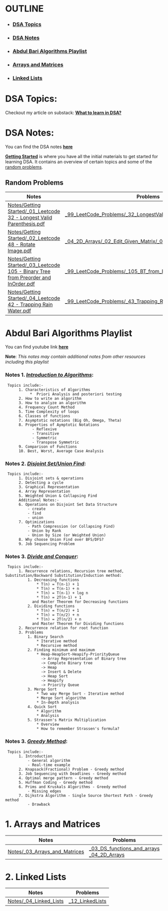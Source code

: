 # OUTLINE

* ### [DSA Topics](#dsa-topics)
* ### [DSA Notes](#dsa-notes)
* ### [Abdul Bari Algorithms Playlist](#abdul-bari-algorithms-playlist)
* ### [Arrays and Matrices](#1-arrays-and-matrices)
* ### [Linked Lists](#2-linked-lists)

# DSA Topics:

Checkout my article on substack:
[**What to learn in DSA?**](https://open.substack.com/pub/nagubadyharitha/p/dsa-topics-for-preparation?utm_campaign=post&utm_medium=web)


# DSA Notes:

You can find the DSA notes [**here**](https://github.com/harithanagubady/Data-Structures-and-Algorithms/tree/main/Notes)

[**Getting Started**](https://github.com/harithanagubady/Data-Structures-and-Algorithms/tree/main/Notes/Getting%20Started) is where you have all the initial materials to get started for learning DSA.
It contains an overview of certain topics and some of the [random problems](#random-problems).


## Random Problems

| Notes                                                                                                                                                                                                                                                                  | Problems                                                                                                                                                                                                       |
|------------------------------------------------------------------------------------------------------------------------------------------------------------------------------------------------------------------------------------------------------------------------|----------------------------------------------------------------------------------------------------------------------------------------------------------------------------------------------------------------|
| [Notes/Getting Started/_01_Leetcode 32 - Longest Valid Parenthesis.pdf](https://github.com/harithanagubady/Data-Structures-and-Algorithms/blob/main/Notes/Getting%20Started/_01_Leetcode%2032%20-%20Longest%20Valid%20Parenthesis.pdf)                                 | [_99_LeetCode_Problems/_32_LongestValidParenthesis.java](https://github.com/harithanagubady/Data-Structures-and-Algorithms/blob/main/_99_LeetCode_Problems/_32_LongestValidParenthesis.java)                   |
| [Notes/Getting Started/_02_Leetcode 48 - Rotate Image.pdf](https://github.com/harithanagubady/Data-Structures-and-Algorithms/blob/main/Notes/Getting%20Started/_02_Leetcode%2048%20-%20Rotate%20Image.pdf)                                                             | [_04_2D_Arrays/_02_Edit_Given_Matrix/_01_LC48_RotateBy90deg.java](https://github.com/harithanagubady/Data-Structures-and-Algorithms/blob/main/_04_2D_Arrays/_02_Edit_Given_Matrix/_01_LC48_RotateBy90deg.java) |
| [Notes/Getting Started/_03_Leetcode 105 - Binary Tree from Preorder and InOrder.pdf](https://github.com/harithanagubady/Data-Structures-and-Algorithms/blob/main/Notes/Getting%20Started/_03_Leetcode%20105%20-%20Binary%20Tree%20from%20Preorder%20and%20InOrder.pdf) | [_99_LeetCode_Problems/_105_BT_from_In_And_Pre.java](https://github.com/harithanagubady/Data-Structures-and-Algorithms/blob/main/_99_LeetCode_Problems/_105_BT_from_In_And_Pre.java)                           |
| [Notes/Getting Started/_04_Leetcode 42 - Trapping Rain Water.pdf](https://github.com/harithanagubady/Data-Structures-and-Algorithms/blob/main/Notes/Getting%20Started/_04_Leetcode%2042%20-%20Trapping%20Rain%20Water.pdf)                                             | [_99_LeetCode_Problems/_43_Trapping_Rain_Water.java](https://github.com/harithanagubady/Data-Structures-and-Algorithms/blob/main/_99_LeetCode_Problems/_43_Trapping_Rain_Water.java)                           |


# Abdul Bari Algorithms Playlist
You can find youtube link [**here**](https://youtube.com/playlist?list=PLDN4rrl48XKpZkf03iYFl-O29szjTrs_O&si=3bEHPg_VHNw6DH87)

**Note**: _This notes may contain additional notes from other resources including this playlist_
###  Notes 1. [_Introduction to Algorithms_](https://github.com/harithanagubady/Data-Structures-and-Algorithms/blob/main/Notes/_02_Abdul%20Bari%20Algorithms%20Playlist/_01_Introduction%20to%20Algorithms(ft.%20Abdul%20Bari).pdf): 
     Topics include:-     
          1. Characteristics of Algorithms
               *  Priori Analysis and posteriori testing
          2. How to write an algorithm
          3. How to analyze an algorithm
          4. Frequency Count Method
          5. Time Complexity of loops
          6. Classes of functions
          7. Asymptotic notations (Big Oh, Omega, Theta)
          8. Properties of Aymptotic Notations
                - Reflexive
                - Transitive
                - Symmetric
                - Transpose Symmetric
          9. Comparison of Functions 
          10. Best, Worst, Average Case Analysis

###  Notes 2. [_Disjoint Set/Union Find_](https://github.com/harithanagubady/Data-Structures-and-Algorithms/blob/main/Notes/_02_Abdul%20Bari%20Algorithms%20Playlist/_02_Disjoint%20Set%20or%20Union%20Find%20(ft.%20Abdul%20Bari).pdf): 
     Topics include:-     
          1. Disjoint sets & operations
          2. Detecting a cycle
          3. Graphical Representation
          4. Array Representation
          5. Weighted Union & Collapsing Find
          Additional Notes:-
          6. Operations on Disjoint Set Data Structure
              - create
              - find
              - union
          7. Optimizations
              - Path Compression (or Collapsing Find)
              - Union by Rank 
              - Union by Size (or Weighted Union)
          8. Why choose Union Find over BFS/DFS?
          9. Job Sequencing Problem

###  Notes 3. [_Divide and Conquer_](https://github.com/harithanagubady/Data-Structures-and-Algorithms/blob/main/Notes/_02_Abdul%20Bari%20Algorithms%20Playlist/_03_Divide%20And%20Conquer(ft.%20Abdul%20Bari).pdf):
     Topics include:-     
          1. Recurrence relations, Recursion tree method, Substitution/Backward Substitution/Induction method:
              1. Decreasing functions 
                  * T(n) = T(n-1) + 1
                  * T(n) = T(n-1) + n
                  * T(n) = T(n-1) + log n
                  * T(n) = 2T(n-1) + 1
                and Master Theorem for Decreasing functions
              2. Dividing functions
                  * T(n) = T(n/2) + 1
                  * T(n) = T(n/2) + n
                  * T(n) = 2T(n/2) + n
                and Master Theorem for Dividing functions
          2. Recurrence relation for root function
          3. Problems
              1. Binary Search
                  * Iterative method
                  * Recursive method
              2. Finding minimum and maximum
                  * Heap-HeapSort-Heapify-PriorityQueue
                    -> Array Representation of Binary tree
                    -> Complete Binary tree
                    -> Heap
                    -> Insert & Delete
                    -> Heap Sort
                    -> Heapify
                    -> Priority Queue
              3. Merge Sort
                  * Two way Merge Sort - Iterative method
                  * Merge Sort algorithm
                  * In-depth analysis
              4. Quick Sort
                  * Algorithm
                  * Analysis
              5. Strassen's Matrix Multiplication
                  * Overview
                  * How to remember Strassen's formula?

###  Notes 3. [_Greedy Method_](https://github.com/harithanagubady/Data-Structures-and-Algorithms/blob/main/Notes/_02_Abdul%20Bari%20Algorithms%20Playlist/_04_Greedy%20Method(ft.%20Abdul%20Bari).pdf):
     Topics include:-     
          1. Introduction
              - General algorithm
              - Real-time example
          2. Knapsack(Fractional) Problem - Greedy method
          3. Job Sequencing with Deadlines - Greedy method
          4. Optimal merge pattern - Greedy method
          5. Huffman Coding - Greedy method
          6. Prims and Kruskals Algorithms - Greedy method
              - Missing edges
          7. Dijkstra Algorithm - Single Source Shortest Path - Greedy method
              - Drawback

# 1. Arrays and Matrices

| Notes                                                                                                                                      | Problems                                                                                                                                                                                                                                           |
|--------------------------------------------------------------------------------------------------------------------------------------------|----------------------------------------------------------------------------------------------------------------------------------------------------------------------------------------------------------------------------------------------------|
| [Notes/_03_Arrays_and_Matrices](https://github.com/harithanagubady/Data-Structures-and-Algorithms/blob/main/Notes/_03_Arrays_and_Matrices) | [_03_DS_functions_and_arrays](https://github.com/harithanagubady/Data-Structures-and-Algorithms/blob/main/_03_DS_functions_and_arrays) <br/>[_04_2D_Arrays](https://github.com/harithanagubady/Data-Structures-and-Algorithms/blob/main/_04_2D_Arrays) |

# 2. Linked Lists

| Notes                                                                                                                                      | Problems                                                                                                                                                                                                                                           |
|--------------------------------------------------------------------------------------------------------------------------------------------|----------------------------------------------------------------------------------------------------------------------------------------------------------------------------------------------------------------------------------------------------|
| [Notes/_04_Linked_Lists](https://github.com/harithanagubady/Data-Structures-and-Algorithms/blob/main/Notes/_04_Linked_Lists)               | [_12_LinkedLists](https://github.com/harithanagubady/Data-Structures-and-Algorithms/blob/main/Notes/_03_Arrays_and_Matrices)                                                                                                                                                                                                                                |
